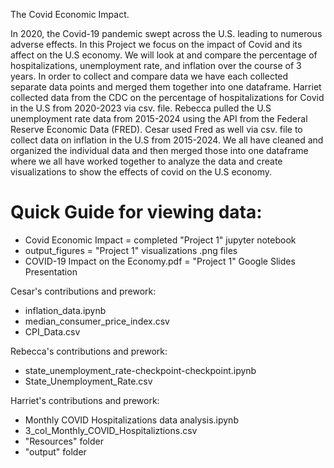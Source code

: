 The Covid Economic Impact.

In 2020, the Covid-19 pandemic swept across the U.S. leading to numerous adverse effects. In this Project we focus on the impact of Covid and its affect on the U.S economy.
We will look at and compare the percentage of hospitalizations, unemployment rate, and inflation over the course of 3 years. In order to collect and compare data we have
each collected separate data points and merged them together into one dataframe. Harriet collected data from the CDC on the percentage of hospitalizations for Covid in the
U.S from 2020-2023 via csv. file. Rebecca pulled the U.S unemployment rate data from 2015-2024 using the API from the Federal Reserve Economic Data (FRED). Cesar used Fred 
as well via csv. file to collect data on inflation in the U.S from 2015-2024. We all have cleaned and organized the individual data and then merged those into one dataframe 
where we all have worked together to analyze the data and create visualizations to show the effects of covid on the U.S economy.


# Quick Guide for viewing data:
- Covid Economic Impact = completed "Project 1" jupyter notebook
- output_figures = "Project 1" visualizations .png files
- COVID-19 Impact on the Economy.pdf = "Project 1" Google Slides Presentation

Cesar's contributions and prework:
- inflation_data.ipynb
- median_consumer_price_index.csv
- CPI_Data.csv

Rebecca's contributions and prework:
- state_unemployment_rate-checkpoint-checkpoint.ipynb
- State_Unemployment_Rate.csv

Harriet's contributions and prework:
- Monthly COVID Hospitalizations data analysis.ipynb
- 3_col_Monthly_COVID_Hospitaliztions.csv
- "Resources" folder
- "output" folder
